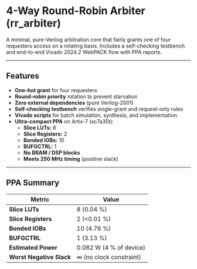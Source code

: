 # 4-Way Round-Robin Arbiter (rr_arbiter)

A minimal, pure-Verilog arbitration core that fairly grants one of four requesters access on a rotating basis. Includes a self-checking testbench and end-to-end Vivado 2024.2 WebPACK flow with PPA reports.

---

## Features

- **One-hot grant** for four requesters  
- **Round-robin priority** rotation to prevent starvation  
- **Zero external dependencies** (pure Verilog-2001)  
- **Self-checking testbench** verifies single-grant and request-only rules  
- **Vivado scripts** for batch simulation, synthesis, and implementation  
- **Ultra-compact PPA** on Artix-7 (xc7a35t):  
  - **Slice LUTs:** 8  
  - **Slice Registers:** 2  
  - **Bonded IOBs:** 10  
  - **BUFGCTRL:** 1  
  - **No BRAM / DSP blocks**  
  - **Meets 250 MHz timing** (positive slack)

---

## PPA Summary

| Metric                | Value                    |
|-----------------------|--------------------------|
| **Slice LUTs**        | 8 (0.04 %)               |
| **Slice Registers**   | 2 (<0.01 %)              |
| **Bonded IOBs**       | 10 (4.76 %)              |
| **BUFGCTRL**          | 1 (3.13 %)               |
| **Estimated Power**   | 0.082 W (4 % of device)  |
| **Worst Negative Slack** | ∞ (no clock constraint) |


